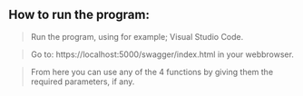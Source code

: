 ## How to run the program:

> Run the program, using for example; Visual Studio Code.

> Go to: https://localhost:5000/swagger/index.html in your webbrowser.

> From here you can use any of the 4 functions by giving them the required parameters, if any.